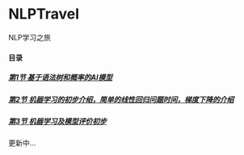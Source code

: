 # NLPTravel
NLP学习之旅

#### 目录

##### [第1节 基于语法树和概率的AI模型](https://github.com/TheOldEagle/NLPTravel/tree/master/Assignment-1)

##### [第2节 机器学习的初步介绍，简单的线性回归问题时间，梯度下降的介绍](https://github.com/TheOldEagle/NLPTravel/tree/master/Assignment-2)

##### [第3节 机器学习及模型评价初步](https://github.com/TheOldEagle/NLPTravel/tree/master/Assignment-3)
更新中...